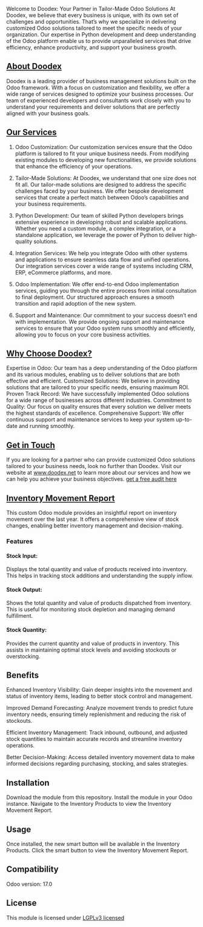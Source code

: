 Welcome to Doodex: Your Partner in Tailor-Made Odoo Solutions
At Doodex, we believe that every business is unique, with its own set of challenges and opportunities. That’s why we specialize in delivering customized Odoo solutions tailored to meet the specific needs of your organization. Our expertise in Python development and deep understanding of the Odoo platform enable us to provide unparalleled services that drive efficiency, enhance productivity, and support your business growth.

## [About Doodex](https://www.doodex.net/about-us)
Doodex is a leading provider of business management solutions built on the Odoo framework. With a focus on customization and flexibility, we offer a wide range of services designed to optimize your business processes. Our team of experienced developers and consultants work closely with you to understand your requirements and deliver solutions that are perfectly aligned with your business goals.

## [Our Services](https://www.doodex.net/our-services)
1. Odoo Customization:
Our customization services ensure that the Odoo platform is tailored to fit your unique business needs. From modifying existing modules to developing new functionalities, we provide solutions that enhance the efficiency of your operations.

2. Tailor-Made Solutions:
At Doodex, we understand that one size does not fit all. Our tailor-made solutions are designed to address the specific challenges faced by your business. We offer bespoke development services that create a perfect match between Odoo’s capabilities and your business requirements.

3. Python Development:
Our team of skilled Python developers brings extensive experience in developing robust and scalable applications. Whether you need a custom module, a complex integration, or a standalone application, we leverage the power of Python to deliver high-quality solutions.

4. Integration Services:
We help you integrate Odoo with other systems and applications to ensure seamless data flow and unified operations. Our integration services cover a wide range of systems including CRM, ERP, eCommerce platforms, and more.

5. Odoo Implementation:
We offer end-to-end Odoo implementation services, guiding you through the entire process from initial consultation to final deployment. Our structured approach ensures a smooth transition and rapid adoption of the new system.

6. Support and Maintenance:
Our commitment to your success doesn’t end with implementation. We provide ongoing support and maintenance services to ensure that your Odoo system runs smoothly and efficiently, allowing you to focus on your core business activities.

## [Why Choose Doodex?](https://www.youtube.com/watch?v=DfcKIoN3vgs)
Expertise in Odoo: Our team has a deep understanding of the Odoo platform and its various modules, enabling us to deliver solutions that are both effective and efficient.
Customized Solutions: We believe in providing solutions that are tailored to your specific needs, ensuring maximum ROI.
Proven Track Record: We have successfully implemented Odoo solutions for a wide range of businesses across different industries.
Commitment to Quality: Our focus on quality ensures that every solution we deliver meets the highest standards of excellence.
Comprehensive Support: We offer continuous support and maintenance services to keep your system up-to-date and running smoothly.

## [Get in Touch](https://www.doodex.net/contactus)
If you are looking for a partner who can provide customized Odoo solutions tailored to your business needs, look no further than Doodex.
Visit our website at www.doodex.net to learn more about our services and how we can help you achieve your business objectives.
[get a free audit here](https://www.doodex.net/audit-gratuit)


## [Inventory Movement Report](https://www.doodex.net/en/blog/doodex-blog-2/manage-inventory-with-odoo-73)
This custom Odoo module provides an insightful report on inventory movement over the last year. It offers a comprehensive view of stock changes, enabling better inventory management and decision-making.

### Features

#### Stock Input:
Displays the total quantity and value of products received into inventory. This helps in tracking stock additions and understanding the supply inflow.

#### Stock Output:
Shows the total quantity and value of products dispatched from inventory. This is useful for monitoring stock depletion and managing demand fulfillment.

#### Stock Quantity:
Provides the current quantity and value of products in inventory. This assists in maintaining optimal stock levels and avoiding stockouts or overstocking.

## Benefits
Enhanced Inventory Visibility: Gain deeper insights into the movement and status of inventory items, leading to better stock control and management.

Improved Demand Forecasting: Analyze movement trends to predict future inventory needs, ensuring timely replenishment and reducing the risk of stockouts.

Efficient Inventory Management: Track inbound, outbound, and adjusted stock quantities to maintain accurate records and streamline inventory operations.

Better Decision-Making: Access detailed inventory movement data to make informed decisions regarding purchasing, stocking, and sales strategies.

## Installation
Download the module from this repository.
Install the module in your Odoo instance.
Navigate to the Inventory Products to view the Inventory Movement Report.

## Usage
Once installed, the new smart button will be available in the Inventory Products. Click the smart button to view the Inventory Movement Report.

## Compatibility
Odoo version: 17.0

## License
This module is licensed under [LGPLv3 licensed](./LICENSE)
